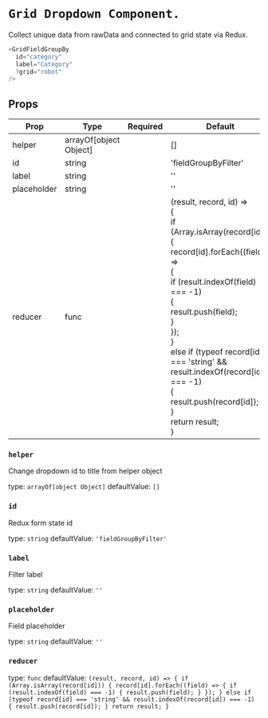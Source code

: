 `Grid Dropdown Component.`
==========================

Collect unique data from rawData and connected to grid state via Redux.


```javascript
<GridFieldGroupBy
  id="category"
  label="Category"
  ?grid="robot"
/>
```

Props
-----

| Prop | Type | Required | Default |
| ---- | ---- | -------- | ------- |
| helper | arrayOf[object Object] |  | [] |
| id | string |  | 'fieldGroupByFilter' |
| label | string |  | '' |
| placeholder | string |  | '' |
| reducer | func |  | (result, record, id) =><br>{<br>  if (Array.isArray(record[id]))<br>  {<br>    record[id].forEach((field) =><br>    {<br>      if (result.indexOf(field) === -1)<br>      {<br>        result.push(field);<br>      }<br>    });<br>  }<br>  else if (typeof record[id] === 'string' && result.indexOf(record[id]) === -1)<br>  {<br>    result.push(record[id]);<br>  }<br>  return result;<br>} |

### `helper`

Change dropdown id to title from helper object


type: `arrayOf[object Object]`
defaultValue: `[]`


### `id`

Redux form state id


type: `string`
defaultValue: `'fieldGroupByFilter'`


### `label`

Filter label


type: `string`
defaultValue: `''`


### `placeholder`

Field placeholder


type: `string`
defaultValue: `''`


### `reducer`

type: `func`
defaultValue: `(result, record, id) =>
{
  if (Array.isArray(record[id]))
  {
    record[id].forEach((field) =>
    {
      if (result.indexOf(field) === -1)
      {
        result.push(field);
      }
    });
  }
  else if (typeof record[id] === 'string' && result.indexOf(record[id]) === -1)
  {
    result.push(record[id]);
  }
  return result;
}`

